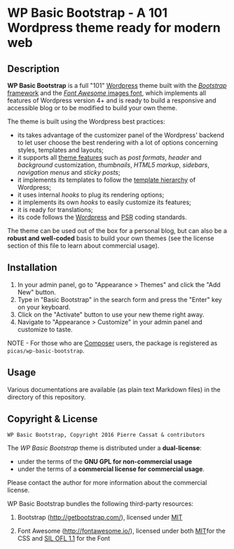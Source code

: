 WP Basic Bootstrap - A 101 Wordpress theme ready for modern web
===============================================================

Description
-----------

**WP Basic Bootstrap** is a full "101" [Wordpress](http://wordpress.org/) theme 
built with the [*Bootstrap* framework](http://getbootstrap.com/) and the 
[*Font Awesome* images font](http://fontawesome.io/), which implements all features 
of Wordpress version 4+ and is ready to build a responsive and accessible blog or 
to be modified to build your own theme.

The theme is built using the Wordpress best practices:

-   its takes advantage of the customizer panel of the Wordpress' backend to let user
    choose the best rendering with a lot of options concerning styles, templates and
    layouts;
-   it supports all [theme features](https://codex.wordpress.org/Theme_Features) such as 
    *post formats*, *header* and *background* customization, *thumbnails*, *HTML5 markup*,
    *sidebars*, *navigation menus* and *sticky posts*;
-   it implements its templates to follow the [template hierarchy](https://developer.wordpress.org/themes/basics/template-hierarchy/)
    of Wordpress;
-   it uses internal *hooks* to plug its rendering options;
-   it implements its own *hooks* to easily customize its features;
-   it is ready for translations;
-   its code follows the [Wordpress](http://codex.wordpress.org/WordPress_Coding_Standards) 
    and [PSR](http://www.php-fig.org/) coding standards.

The theme can be used out of the box for a personal blog, but can also be a **robust and well-coded** 
basis to build your own themes (see the license section of this file to learn about commercial
usage).

Installation
------------

1. In your admin panel, go to "Appearance > Themes" and click the "Add New" button.
2. Type in "Basic Bootstrap" in the search form and press the "Enter" key on your keyboard.
3. Click on the "Activate" button to use your new theme right away.
4. Navigate to "Appearance > Customize" in your admin panel and customize to taste.

NOTE - For those who are [Composer](http://getcomposer.org/) users, the package is registered
as `picas/wp-basic-bootstrap`.

Usage
-----

Various documentations are available (as plain text Markdown files) in the <doc/> directory
of this repository.

Copyright & License
-------------------

    WP Basic Bootstrap, Copyright 2016 Pierre Cassat & contributors

The *WP Basic Bootstrap* theme is distributed under a **dual-license**:

-   under the terms of the **GNU GPL for non-commercial usage**
-   under the terms of a **commercial license for commercial usage**.

Please contact the author for more information about the commercial license.

WP Basic Bootstrap bundles the following third-party resources:

1.  Bootstrap (<http://getbootstrap.com/>), licensed under 
    [MIT](https://github.com/twbs/bootstrap/blob/master/LICENSE)

2.  Font Awesome (<http://fontawesome.io/>), licensed under both 
    [MIT](https://github.com/dimsemenov/Magnific-Popup/blob/master/LICENSE)for the CSS and 
    [SIL OFL 1.1](http://fontawesome.io/license) for the Font
